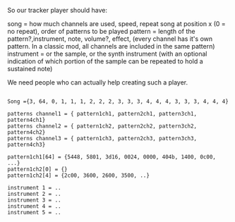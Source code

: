 So our tracker player should have:

song = how much channels are used, speed, repeat song at position x (0 = no repeat), order of patterns to be played
pattern = length of the pattern?,instrument, note, volume?, effect, (every channel has it's own pattern. In a classic mod, all channels are included in the same pattern)
instrument = or the sample, or the synth instrument (with an optional indication of which portion of the sample can be repeated to hold a sustained note)

We need people who can actually help creating such a player.
```

Song ={3, 64, 0, 1, 1, 1, 2, 2, 2, 3, 3, 3, 4, 4, 4, 3, 3, 3, 4, 4, 4}

patterns channel1 = { pattern1ch1, pattern2ch1, pattern3ch1, pattern4ch1}
patterns channel2 = { pattern1ch2, pattern2ch2, pattern3ch2, pattern4ch2}
patterns channel3 = { pattern1ch3, pattern2ch3, pattern3ch3, pattern4ch3}

pattern1ch1[64] = {5448, 5801, 3d16, 0024, 0000, 404b, 1400, 0c00, ...}
pattern1ch2[0] = {}
pattern1ch2[4] = {2c00, 3600, 2600, 3500, ..}

instrument 1 = ..
instrument 2 = ..
instrument 3 = ..
instrument 4 = ..
instrument 5 = ..
```

